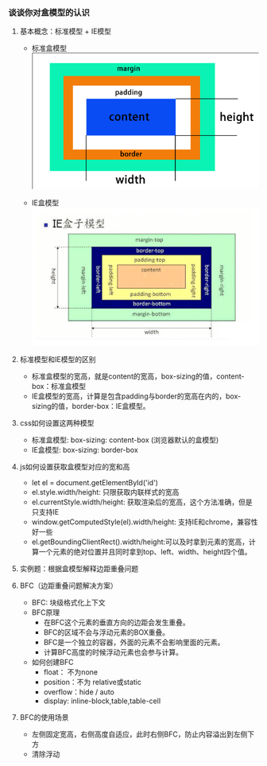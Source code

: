 ### 谈谈你对盒模型的认识
1. 基本概念：标准模型 + IE模型
    - 标准盒模型
        ![标准盒模型](media/%E6%A0%87%E5%87%86%E7%9B%92%E6%A8%A1%E5%9E%8B.png)

    - IE盒模型
        ![IE盒模型](media/IE%E7%9B%92%E6%A8%A1%E5%9E%8B.png)


2. 标准模型和IE模型的区别
    - 标准盒模型的宽高，就是content的宽高，box-sizing的值，content-box：标准盒模型
    - IE盒模型的宽高，计算是包含padding与border的宽高在内的，box-sizing的值，border-box：IE盒模型。

3. css如何设置这两种模型
    - 标准盒模型: box-sizing: content-box (浏览器默认的盒模型)
    - IE盒模型: box-sizing: border-box

4. js如何设置获取盒模型对应的宽和高
    - let el = document.getElementById('id')
    - el.style.width/height: 只限获取内联样式的宽高
    - el.currentStyle.width/height: 获取渲染后的宽高，这个方法准确，但是只支持IE
    - window.getComputedStyle(el).width/height: 支持IE和chrome，兼容性好一些
    - el.getBoundingClientRect().width/height:可以及时拿到元素的宽高，计算一个元素的绝对位置并且同时拿到top、left、width、height四个值。

5. 实例题：根据盒模型解释边距重叠问题


6. BFC（边距重叠问题解决方案）
    - BFC: 块级格式化上下文
    - BFC原理
        - 在BFC这个元素的垂直方向的边距会发生重叠。
        - BFC的区域不会与浮动元素的BOX重叠。
        - BFC是一个独立的容器，外面的元素不会影响里面的元素。
        - 计算BFC高度的时候浮动元素也会参与计算。
    - 如何创建BFC
        - float： 不为none
        - position：不为 relative或static
        - overflow：hide / auto
        - display: inline-block,table,table-cell
7. BFC的使用场景
    - 左侧固定宽高，右侧高度自适应，此时右侧BFC，防止内容溢出到左侧下方
    - 清除浮动
